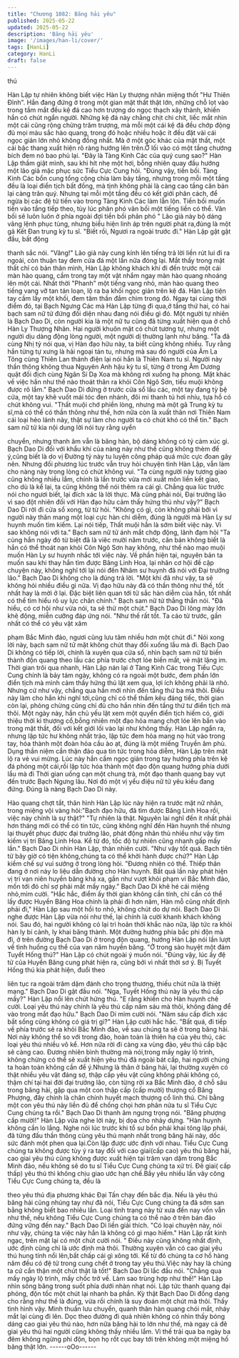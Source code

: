 ```yaml
---
title: "Chương 1082: Băng hải yêu"
published: 2025-05-22
updated: 2025-05-22
description: 'Băng hải yêu'
image: '/images/han-li/cover/'
tags: [HanLi]
category: HanLi
draft: false
---
```


thú

Hàn Lập tự nhiên không biết việc Hàn Ly thượng nhân miệng thốt
"Hư Thiên Đỉnh".
Hắn đang đứng ở trong một gian mật thất thật lớn, những chỗ lọt
vào trong tầm mắt đều kệ đá cao hơn trượng do ngọc thạch xây
thành, khiến hắn có chút ngẩn người.
Những kệ đá này chằng chịt chi chít, liếc mắt nhìn một cái cũng
rộng chừng trăm trượng, mà mỗi một cái kệ đá đều chớp động đủ
mọi màu sắc hào quang, trong đó hoặc nhiều hoặc ít đều đặt vài
cái ngọc giản lớn nhỏ không đồng nhất.
Mà ở một góc khác của mật thất, một cái bậc thang xuất hiện rõ
ràng hướng lên trên.Ở lối vào có một tầng chướng bích đem nó
bao phủ lại.
"Đây là Tàng Kinh Các của quý cung sao?" Hàn Lập thầm giật
mình, sau khi hít nhẹ một hơi, bỗng nhiên quay đầu hướng một
lão giả mặc phục sức Tiểu Cực Cung hỏi.
"Đúng vậy, tiền bối. Tàng Kinh Các bổn cung tổng cộng chia làm
bảy tầng, nhưng trong mỗi một tầng đều là loại điển tịch bất đồng,
mà tịnh không phải là càng cao tầng căn bản lại càng trân quý.
Nhưng tại mỗi một tầng đều có kết giới phân cách, để ngừa bị các
đệ tử tiến vào trong Tàng Kinh Các làm lẫn lộn. Tiền bối muốn
tiến vào tầng tiếp theo, tùy lúc phân phó vãn bối một tiếng liền có
thể. Vãn bối sẽ luôn luôn ở phía ngoài đợi tiền bối phân phó " Lão
giả này bộ dáng vâng lệnh phục tùng, nhưng biểu hiện linh áp
trên người phát ra,đúng là một gã Kết Đan trung kỳ tu sĩ.
"Biết rồi, Ngươi ra ngoài trước đi." Hàn Lập gật gật đầu, bất động

thanh sắc nói.
"Vâng!" Lão giả này cung kính lên tiếng trả lời liền rút lui đi ra
ngoài, còn thuận tay đem cửa đá một lần nữa đóng lại.
Mắt thấy trong mật thất chỉ có bản thân mình, Hàn Lập không
khách khí đi đến trước một cái màn hào quang, cầm trong tay một
vật nhắm ngay màn hào quang nhoáng lên một cái.
Nhất thời "Phanh" một tiếng vang nhỏ, màn hào quang theo tiếng
vang vỡ tan tán loạn, lộ ra ba khối ngọc giản trên kệ đá.
Hàn Lập tiện tay cầm lấy một khối, đem tâm thần đắm chìm trong
đó.
Ngay tại cùng thời điểm đó, tại Bạch Ngưng Các mà Hàn Lập
từng đi qua,ở tầng thứ hai, có hai bạch sam nữ tử đứng đối diện
nhau đang nói điều gì đó.
Một người tự nhiên là Bạch Dao Di, còn người kia là một nữ tu
cũng đã từng xuất hiện qua ở chỗ Hàn Ly Thượng Nhân.
Hai người khuôn mặt có chút tương tự, nhưng một người dịu
dàng động lòng người, một người dị thường lạnh như băng.
"Ta đã cùng Nhị tỷ nói qua, vị Hàn đạo hữu này, ta biết cũng
không nhiều. Tuy rằng hắn từng tự xưng là hải ngoại tán tu,
nhưng mà sau đó người của Âm La Tông cùng Thiên Lan thánh
điện lại nói hắn là Thiên Nam tu sĩ. Người này thần thông không
thua Nguyên Anh hậu kỳ tu sĩ, từng ở trong Âm Dương quật đối
địch cùng Ngân Sí Dạ Xoa mà không rơi xuống hạ phong. Mặt
khác về việc hắn như thế nào thoát thân ra khỏi Côn Ngô Sơn,
tiểu muội không được rõ lắm." Bạch Dao Di đứng ở trước cửa sổ
lầu các, một tay đang tỳ bệ cửa, một tay khẽ vuốt mái tóc đen
nhánh, đôi mi thanh tú hơi nhíu, tựa hồ có chút không vui.
"Thất muội chớ phiền lòng, nhưng mà một gã Trung kỳ tu sĩ,mà có
thể có thần thông như thế, hơn nữa còn là xuất thân nơi Thiên
Nam cái loại hẻo lánh này, thật sự làm cho người ta có chút khó
có thể tin." Bạch sam nữ tử kia nội dung lời nói tuy rằng uyển

chuyển, nhưng thanh âm vẫn là băng hàn, bộ dáng không có tý
cảm xúc gì.
Bạch Dao Di đối với khẩu khí của nàng này như thế cũng không
thèm để ý,cũng biết là do vị Đường tỷ này tu luyện công pháp quá
mức cực đoan gây nên. Nhưng đối phương lúc trước vẫn truy hỏi
chuyện tình Hàn Lập, vẫn làm cho nàng này trong lòng có chút
không vui.
"Ta cùng người này tương giao cũng không nhiều lắm, chính là
lần trước vừa mới xuất môn liền kết giao, cho dù là kể lại, ta cũng
không thể nói thêm ra cái gì. Chẳng qua lúc trước nói cho ngươi
biết, lại đích xác là lời thực. Mà cũng phải nói, Đại trưởng lão vì
sao đột nhiên đối với Hàn đạo hữu cảm thấy hứng thú như vậy?"
Bạch Dao Di rời đi cửa sổ xong, từ từ hỏi.
"Không có gì, còn không phải bởi vì người này thân mang một loại
cực hàn chi diễm, đúng là người mà Hàn Ly sư huynh muốn tìm
kiếm.
Lại nói tiếp, Thất muội hẳn là sớm biết việc này. Vì sao không nói
với ta." Bạch sam nữ tử ánh mắt chớp động, lãnh đạm hỏi
"Ta cùng hắn ngày đó từ biệt đã là viêc mười năm trước, căn bản
không biết là hắn có thể thoát nạn khỏi Côn Ngô Sơn hay không,
như thế nào mạo muội muốn Hàn Ly sư huynh nhắc tới việc này.
Về phần hiện tại, nguyên bản ta muốn sau khi thay hắn tìm được
Băng Linh Hoa, lại nhân cơ hội đề cập chuyện này, không nghĩ tới
lại nói đến Nhâm sư huynh đã nói với Đại trưởng lão." Bạch Dao
Di không cho là đúng trả lời.
"Một khi đã như vậy, ta sẽ không hỏi nhiều điều gì nữa. Vị đạo
hữu này đã có thần thông như thế, tốt nhất hay là mời ở lại. Đặc
biệt liên quan tới tử sắc hàn diễm của hắn, tốt nhất có thể tìm hiểu
rõ uy lực chân chính." Bạch sam nữ tử thẳng thắn nói.
"Đã hiểu, có cơ hội như vừa nói, ta sẽ thử một chút." Bạch Dao Di
lông mày lớn khẽ động, miễn cưỡng đáp ứng nói.
"Như thế rất tốt. Ta cáo từ trước, gần nhất có thể có yêu vật xâm

phạm Bắc Minh đảo, ngươi cũng lưu tâm nhiều hơn một chút đi."
Nói xong lời này, bạch sam nữ tử mặt không chút thay đổi xuống
lầu mà đi.
Bạch Dao Di không có tiếp lời, chính là xuyên qua cửa sổ, nhìn
bạch sam nữ tử biến thành độn quang theo lầu các phía trước
chợt lóe biến mất, vẻ mặt lặng im.
Thời gian trôi qua nhanh, Hàn Lập nán lại ở Tàng Kinh Các trong
Tiểu Cực Cung chính là bảy tám ngày, không có ra ngoài một
bước, đem phần lớn điển tịch mà mình cảm thấy hứng thú lật
xem qua, lợi ích không phải là nhỏ. Nhưng cứ như vậy, chẳng qua
hắn mới nhìn đến tầng thứ ba mà thôi.
Điều này làm cho hắn khi nghĩ tới,cũng chỉ có thể thầm kêu đáng
tiếc, thời gian còn lại, phỏng chừng cũng chỉ đủ cho hắn nhìn đến
tầng thứ tư điển tịch mà thôi.
Một ngày này, hắn chủ yếu lật xem một quyển điển tịch hiếm có,
giới thiệu thời kì thượng cổ,bỗng nhiên một đạo hỏa mang chợt
lóe lên bắn vào trong mật thất, đối với kết giới lối vào lại như
không thấy.
Hàn Lập ngẩn ra, nhưng lập tức hư không nhất trảo, lập tức đem
hỏa mang nọ hút vào trong tay, hóa thành một đoàn hỏa cầu ào
ạt, đúng là một miếng Truyền âm phù.
Dụng thần niệm cẩn thận đảo qua tin tức trong hỏa diễm, Hàn
Lập trên mặt lộ ra vẻ vui mừng.
Lúc này hắn cầm ngọc giản trong tay hướng phía trên kệ đá
phóng một cái,rồi lập tức hóa thành một đạo độn quang hướng
phía dưới lầu mà đi
Thời gian uống cạn một chung trà, một đạo thanh quang bay vụt
đến trước Bạch Ngưng lâu.
Nơi đó một vị yểu điệu nữ tử yêu kiều đang đứng. Đúng là nàng
Bạch Dao Di này.

Hào quang chợt tắt, thân hình Hàn Lập lúc này hiện ra trước mặt
nữ nhân, trong miệng vội vàng hỏi:"Bạch đạo hữu, đã tìm được
Băng Linh Hoa rồi, việc này chính là sự thật?"
"Tự nhiên là thật. Nguyên lai nghĩ đến ít nhất phải hơn tháng mới
có thể có tin tức, cũng không nghĩ đến Hàn huynh thế nhưng lại
thuyết phục được đại trưởng lão, phát động nhân thủ nhiều như
vậy tìm kiếm vị trí Băng Linh Hoa. Kể từ đó, tốc độ tự nhiên cũng
nhanh gấp mấy lần." Bạch Dao Di nhìn Hàn Lập, thản nhiên cười.
"Như vậy tốt quá. Bạch tiên tử bây giờ có tiện không,chúng ta có
thể khởi hành được chứ?" Hàn Lập kiềm chế sự vui sướng ở
trong lòng hỏi.
"Đương nhiên có thể. Thiếp thân đang ở nơi này lo liệu dẫn
đường cho Hàn huynh.
Bất quá lần này phát hiện vị trí vạn niên huyền băng khá xa, gần
như vượt khỏi phạm vi Bắc Minh đảo, mốn tới đó chỉ sợ phải mất
mấy ngày." Bạch Dao Di khẽ hé cái miệng nhỏ,mỉm cười.
"Hắc hắc, điểm ấy thời gian không cần tính, chỉ cần có thể lấy
được Huyền Băng Hoa chính là phải đi hơn năm, Hàn mỗ cũng
nhất định phải đi," Hàn Lập sau một hồi to nhỏ, không chút do dự
nói.
Bạch Dao Di nghe được Hàn Lập vừa nói như thế, lại chính là
cười khanh khách không nói.
Sau đó, hai người không có lại trì hoãn thời khắc nào nữa, lập tức
ra khỏi hàn ly bí cảnh, ly khai băng thành. Một đường hướng phía
bắc phi độn mà đi, ở trên đường Bạch Dao Di ở trong độn quang,
hướng Hàn Lập nói lần lượt về tình huống cụ thể của vạn năm
huyền băng.
"Ở trong sào huyệt một đám Tuyết Hống thú?" Hàn Lập có chút
ngoài ý muốn nói.
"Đúng vậy, lúc ấy đệ tử của Huyền Băng cung phát hiện ra, cũng
bởi vì nhất thời sơ ý. Bị Tuyết Hống thú kia phát hiện, đuổi theo

liên tục ra ngoài trăm dặm đánh cho trọng thương, thiếu chút nữa
là thiệt mạng." Bạch Dao Di gật đầu nói.
"Nga, Tuyết Hống thú này là yêu thú cấp mấy?" Hàn Lập nổi lên
chút hứng thú.
"E rằng khiến cho Hàn huynh chê cười. Loại yêu thú này chính là
yêu thú cấp năm sáu mà thôi, không đáng để vào trong mắt đạo
hữu." Bạch Dao Di mỉm cười nói.
"Năm sáu cấp đích xác bắt sống cũng không có giá trị gì?" Hàn
Lập cười hắc hắc.
"Bất quá, đi tiếp về phía trước sẽ ra khỏi Bắc Minh đảo, về sau
chúng ta sẽ ở trong băng hải. Nơi này không thể so với trong đảo,
hoàn toàn là thiên hạ của yêu thú, các loại yêu thú nhiều vô kể.
Hơn nữa rời đi càng xa vùng đảo, yêu thú cấp bậc sẽ càng cao.
Đương nhiên bình thường mà nói,trong mấy ngày lộ trình, không
chừng có thể sẽ xuất hiện yêu thú đã ngoài bát cấp, hai người
chúng ta hoàn toàn không cần để ý.Nhưng là thân ở băng hải, lại
thường xuyên có thật nhiều yêu vật đáng sợ, thập cấp yêu vật
cũng không phải không có, thậm chí tại hai đời đại trưởng lão, còn
từng rời xa Bắc Minh đảo, ở chỗ sâu trong băng hải, gặp qua một
con thập cấp (cấp mười) thượng cổ Băng Phượng, đây chính là
chân chính huyết mạch thượng cổ linh thú. Chỉ bằng một con yêu
thú này liền đủ để chống chọi hơn phân nửa tu sĩ Tiểu Cực Cung
chúng ta rồi." Bạch Dao Di thanh âm ngưng trọng nói.
"Băng phượng cấp mười!" Hàn Lập vừa nghe lời này, bị dọa cho
nhảy dựng.
"Hàn huynh không cần lo lắng. Nghe nói lúc trước khi tổ sư bổn
phái khai tông lập phái, đã từng đấu thần thông cùng yêu thú
mạnh nhất trong băng hải này, dốc sức đánh một phen qua
lại.Còn lập được ước định với nhau. Tiểu Cực Cung chúng ta
không được tùy ý ra tay đối với cao giai(cấp cao) yêu thú băng
hải, cao giai yêu thú cũng không được xuất hiện tại trăm vạn dặm
trong Bắc Minh đảo, nếu không sẽ do tu sĩ Tiểu Cực Cung chúng
ta xử trí. Đê giai( cấp thấp) yêu thú thì không chịu giao ước hạn
chế.Bầy yêu nhiều lần vây công Tiểu Cực Cung chúng ta, đều là

theo yêu thú địa phương khác Đại Tấn chạy đến bắc địa. Nếu là
yêu thú băng hải cũng nhúng tay như đã nói, Tiểu Cực Cung
chúng ta đã sớm san bằng không biết bao nhiêu lần. Loại tình
trạng này từ xưa đến nay vốn vẫn như thế, nếu không Tiểu Cực
Cung chúng ta có thể nào ở trên bán đảo đứng vững đến nay."
Bạch Dao Di liền giải thích.
"Có loại chuyện này, nói như vậy, chúng ta việc này hẳn là không
có gì mạo hiểm." Hàn Lập rất kinh ngạc, trên mặt lại có một chút
cười nói.
" Điều này cũng không nhất định, ước định cũng chỉ là ước định
mà thôi. Thường xuyên vẫn có cao giai yêu thú hung tính nổi
lên,bất chấp cái gì xông tới. Kể từ đó chúng ta cơ hồ hàng năm
đều có đệ tử trong cung chết ở trong tay yêu thú.Việc này hay là
chúng ta cứ cẩn thận một chút thật là tốt!" Bạch Dao Di lắc đầu
nói.
"Chẳng qua mấy ngày lộ trình, mấy chốc trở về. Làm sao trùng
hợp như thế!" Hàn Lập nhìn sông băng trong suốt phía dưới nhàn
nhạt nói.
Lập tức thanh quang đại phóng, độn tốc một chút lại nhanh ba
phần.
Kỳ thật Bạch Dao Di đồng dạng cho rằng như thế là đúng, vừa rồi
chính là suy đoán một chút mà thôi. Thấy tình hình vậy. Minh
thuấn lưu chuyển, quanh thân hàn quang chói mắt, nháy mắt lại
cùng đi lên.
Dọc theo đường đi quả nhiên không có nhìn thấy bóng dáng cao
giai yêu thú nào, hơn nữa băng hải to lớn như thế, mà ngay cả đê
giai yêu thú hai người cũng không thấy nhiều lắm.
Vì thế trải qua ba ngày ba đêm không ngừng phi độn, bọn họ rốt
cục bay tới trên không một miệng hố băng thật lớn.
------oOo------
